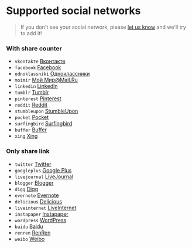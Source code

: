 # Supported social networks

> If you don't see your social network, please [let us know](https://github.com/koddr/vue-goodshare/issues/new) and we'll try to add it!

### With share counter

- `vkontakte` [Вконтакте](http://vk.com)
- `facebook` [Facebook](http://facebook.com)
- `odnoklassniki` [Одноклассники](http://ok.ru)
- `moimir` [Мой Мир@Mail.Ru](http://my.mail.ru)
- `linkedin` [LinkedIn](http://linkedin.com)
- `tumblr` [Tumblr](http://tumblr.com)
- `pinterest` [Pinterest](http://pinterest.com)
- `reddit` [Reddit](http://reddit.com)
- `stumbleupon` [StumbleUpon](http://www.stumbleupon.com)
- `pocket` [Pocket](https://getpocket.com)
- `surfingbird` [Surfingbird](http://surfingbird.ru)
- `buffer` [Buffer](http://buffer.com)
- `xing` [Xing](http://www.xing.com)

### Only share link

- `twitter` [Twitter](http://twitter.com)
- `googleplus` [Google Plus](http://plus.google.com)
- `livejournal` [LiveJournal](http://livejournal.com)
- `blogger` [Blogger](http://blogger.com)
- `digg` [Digg](http://digg.com)
- `evernote` [Evernote](http://evernote.com)
- `delicious` [Delicious](http://www.delicious.com)
- `liveinternet` [LiveInternet](http://liveinternet.ru)
- `instapaper` [Instapaper](http://www.instapaper.com)
- `wordpress` [WordPress](http://www.wordpress.com)
- `baidu` [Baidu](http://www.baidu.com)
- `renren` [RenRen](http://www.renren.com)
- `weibo` [Weibo](http://www.weibo.com)
